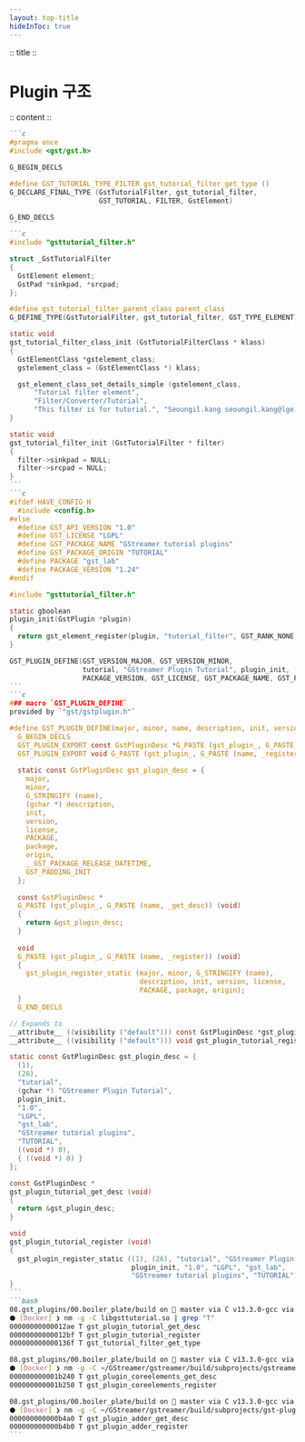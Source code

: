 ```yaml
---
layout: top-title
hideInToc: true
---
```

:: title ::
# Plugin 구조

:: content ::
<div class="code-xs code-dense code-scroll">

````md magic-move
```c
#pragma once
#include <gst/gst.h>

G_BEGIN_DECLS

#define GST_TUTORIAL_TYPE_FILTER gst_tutorial_filter_get_type ()
G_DECLARE_FINAL_TYPE (GstTutorialFilter, gst_tutorial_filter,
                      GST_TUTORIAL, FILTER, GstElement)

G_END_DECLS
```
```c
#include "gsttutorial_filter.h"

struct _GstTutorialFilter
{
  GstElement element;
  GstPad *sinkpad, *srcpad;
};

#define gst_tutorial_filter_parent_class parent_class
G_DEFINE_TYPE(GstTutorialFilter, gst_tutorial_filter, GST_TYPE_ELEMENT)

static void
gst_tutorial_filter_class_init (GstTutorialFilterClass * klass)
{
  GstElementClass *gstelement_class;
  gstelement_class = (GstElementClass *) klass;

  gst_element_class_set_details_simple (gstelement_class,
      "Tutorial filter element",
      "Filter/Converter/Tutorial",
      "This filter is for tutorial.", "Seoungil.kang seoungil.kang@lge.com");
}

static void
gst_tutorial_filter_init (GstTutorialFilter * filter)
{
  filter->sinkpad = NULL;
  filter->srcpad = NULL;
}
```
```c
#ifdef HAVE_CONFIG_H
  #include <config.h>
#else
  #define GST_API_VERSION "1.0"
  #define GST_LICENSE "LGPL"
  #define GST_PACKAGE_NAME "GStreamer tutorial plugins"
  #define GST_PACKAGE_ORIGIN "TUTORIAL"
  #define PACKAGE "gst_lab"
  #define PACKAGE_VERSION "1.24"
#endif

#include "gsttutorial_filter.h"

static gboolean
plugin_init(GstPlugin *plugin)
{
  return gst_element_register(plugin, "tutorial_filter", GST_RANK_NONE, GST_TUTORIAL_TYPE_FILTER);
}

GST_PLUGIN_DEFINE(GST_VERSION_MAJOR, GST_VERSION_MINOR,
                  tutorial, "GStreamer Plugin Tutorial", plugin_init,
                  PACKAGE_VERSION, GST_LICENSE, GST_PACKAGE_NAME, GST_PACKAGE_ORIGIN)
```
```c
### macro `GST_PLUGIN_DEFINE`  
provided by `"gst/gstplugin.h"`  

#define GST_PLUGIN_DEFINE(major, minor, name, description, init, version, license, package, origin) \
  G_BEGIN_DECLS                                                                                     \
  GST_PLUGIN_EXPORT const GstPluginDesc *G_PASTE (gst_plugin_, G_PASTE (name, _get_desc)) (void);   \
  GST_PLUGIN_EXPORT void G_PASTE (gst_plugin_, G_PASTE (name, _register)) (void);                   \
                                                                                                    \
  static const GstPluginDesc gst_plugin_desc = {                                                    \
    major,                                                                                          \
    minor,                                                                                          \
    G_STRINGIFY (name),                                                                             \
    (gchar *) description,                                                                          \
    init,                                                                                           \
    version,                                                                                        \
    license,                                                                                        \
    PACKAGE,                                                                                        \
    package,                                                                                        \
    origin,                                                                                         \
    __GST_PACKAGE_RELEASE_DATETIME,                                                                 \
    GST_PADDING_INIT                                                                                \
  };                                                                                                \
                                                                                                    \
  const GstPluginDesc *                                                                             \
  G_PASTE (gst_plugin_, G_PASTE (name, _get_desc)) (void)                                           \
  {                                                                                                 \
    return &gst_plugin_desc;                                                                        \
  }                                                                                                 \
                                                                                                    \
  void                                                                                              \
  G_PASTE (gst_plugin_, G_PASTE (name, _register)) (void)                                           \
  {                                                                                                 \
    gst_plugin_register_static (major, minor, G_STRINGIFY (name),                                   \
                                description, init, version, license,                                \
                                PACKAGE, package, origin);                                          \
  }                                                                                                 \
  G_END_DECLS

// Expands to
__attribute__ ((visibility ("default"))) const GstPluginDesc *gst_plugin_tutorial_get_desc (void);
__attribute__ ((visibility ("default"))) void gst_plugin_tutorial_register (void);

static const GstPluginDesc gst_plugin_desc = {
  (1),
  (26),
  "tutorial",
  (gchar *) "GStreamer Plugin Tutorial",
  plugin_init,
  "1.0",
  "LGPL",
  "gst_lab",
  "GStreamer tutorial plugins",
  "TUTORIAL",
  ((void *) 0),
  { ((void *) 0) }
};

const GstPluginDesc *
gst_plugin_tutorial_get_desc (void)
{
  return &gst_plugin_desc;
}

void
gst_plugin_tutorial_register (void)
{
  gst_plugin_register_static ((1), (26), "tutorial", "GStreamer Plugin Tutorial",
                              plugin_init, "1.0", "LGPL", "gst_lab",
                              "GStreamer tutorial plugins", "TUTORIAL");
}
```
```bash
08.gst_plugins/00.boiler_plate/build on  master via C v13.3.0-gcc via 🐍 v3.10.18 (venv) via ⬢ gstreamer-full
⬢ [Docker] ❯ nm -g -C libgsttutorial.so | grep "T"
00000000000012ae T gst_plugin_tutorial_get_desc
00000000000012bf T gst_plugin_tutorial_register
000000000000136f T gst_tutorial_filter_get_type

08.gst_plugins/00.boiler_plate/build on  master via C v13.3.0-gcc via 🐍 v3.10.18 (venv) via ⬢ gstreamer-full
⬢ [Docker] ❯ nm -g -C ~/GStreamer/gstreamer/build/subprojects/gstreamer/plugins/elements/libgstcoreelements.so | grep "T"
000000000001b240 T gst_plugin_coreelements_get_desc
000000000001b250 T gst_plugin_coreelements_register

08.gst_plugins/00.boiler_plate/build on  master via C v13.3.0-gcc via 🐍 v3.10.18 (venv) via ⬢ gstreamer-full
⬢ [Docker] ❯ nm -g -C ~/GStreamer/gstreamer/build/subprojects/gst-plugins-base/gst/adder/libgstadder.so | grep "T"
000000000000b4a0 T gst_plugin_adder_get_desc
000000000000b4b0 T gst_plugin_adder_register
```
````
</div>
